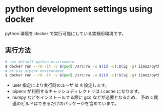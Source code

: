 # python development settings using docker

python 環境を docker で実行可能にしている実験用環境です。

## 実行方法

```sh
# use default python environment
$ docker run --rm -it -v $(pwd):/src:rw -u $(id -u):$(ig -g) iimuz/python-dev:latest python
# or use pipenv environment
$ docker run --rm -it -v $(pwd):/src:rw -u $(id -u):$(ig -g) iimuz/python-dev:latest pipenv run python
```

* user 指定により実行時のユーザ id を設定します。
* pipenv が利用するキャッシュディレクトリは /.cache になります。
* numpy などをインストールする際に gcc などが必要となるため、
  予め c 関連のビルドはできるだけのパッケージを含めています。

